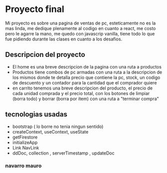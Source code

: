 # Proyecto final
Mi proyecto es sobre una pagina de ventas de pc, esteticamente no es la mas linda, me dedique plenamente al codigo en cuanto a react, me costo pero le agarre la mano, me quedo con javascrip vanilla, tiene todo lo que fue pidiendo durante las clases en cuanto a los desafios.


## Descripcion del proyecto
- El home es una breve descripcion de la pagina con una ruta a productos 
- Productos  tiene combos de pc armadas con una ruta a la descripcion de los mismos donde te detalla precio que contiene la pc, stock, un codigo de descuento y un contador para la cantidad que el comprador quiere
- en carrito tenemos una breve descripcion del producto, el precio de cada unidad comprada y el precio total, con los botones de limpiar (borra todo) y borrar (borra por item) con una ruta a "terminar compra"


## tecnologias usadas
-  bootstrap ( lo borre no tenia ningun sentido)
-  createContext, useContext, useState
- getFirestore
- initializeApp 
- Link NavLink
- ddDoc, collection , serverTimestamp , updateDoc



### navarro mauro